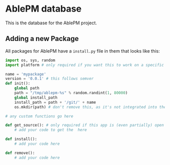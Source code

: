 # AblePM database

This is the database for the AblePM project.

## Adding a new Package

All packages for AblePM have a `install.py` file in them that looks like this:

```python
import os, sys, random
import platform # only required if you want this to work on a specific os only

name = 'mypackage'
version = '0.0.1' # this follows semver
def init():
    global path
    path = "/tmp/ablepm-%s" % random.randint(1, 80000)
    global install_path
    install_path = path + '/git/' + name
    os.mkdir(path) # don't remove this, as it's not integrated into the AblePM app

# any custom functions go here

def get_source(): # only required if this app is (even partially) open source
    # add your code to get the  here

def install():
    # add your code here

def remove():
    # add your code here
```

